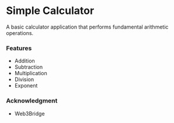 # Simple Calculator

A basic calculator application that performs fundamental arithmetic operations.


### Features
- Addition
- Subtraction
- Multiplication
- Division
- Exponent
  
### Acknowledgment
- Web3Bridge
